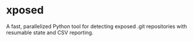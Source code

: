 # xposed
A fast, parallelized Python tool for detecting exposed .git repositories with resumable state and CSV reporting.
